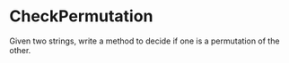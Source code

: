 # CheckPermutation

Given two strings, write a method to decide if one is a permutation of the other. 

